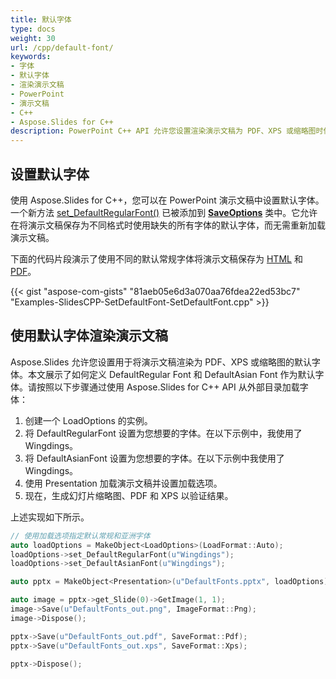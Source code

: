 ```yaml
---
title: 默认字体
type: docs
weight: 30
url: /cpp/default-font/
keywords: 
- 字体
- 默认字体
- 渲染演示文稿
- PowerPoint
- 演示文稿
- C++
- Aspose.Slides for C++
description: PowerPoint C++ API 允许您设置渲染演示文稿为 PDF、XPS 或缩略图时使用的默认字体
---
```


## **设置默认字体**
使用 Aspose.Slides for C++，您可以在 PowerPoint 演示文稿中设置默认字体。一个新方法 [set_DefaultRegularFont()](https://reference.aspose.com/slides/cpp/class/aspose.slides.export.i_save_options/#a9df129ea6e65c8196e08173799a10492) 已被添加到 [**SaveOptions**](https://reference.aspose.com/slides/cpp/class/aspose.slides.export.save_options/) 类中。它允许在将演示文稿保存为不同格式时使用缺失的所有字体的默认字体，而无需重新加载演示文稿。

下面的代码片段演示了使用不同的默认常规字体将演示文稿保存为 [HTML](https://docs.fileformat.com/web/html/) 和 [PDF](https://docs.fileformat.com/pdf/)。

{{< gist "aspose-com-gists" "81aeb05e6d3a070aa76fdea22ed53bc7" "Examples-SlidesCPP-SetDefaultFont-SetDefaultFont.cpp" >}}


## **使用默认字体渲染演示文稿**
Aspose.Slides 允许您设置用于将演示文稿渲染为 PDF、XPS 或缩略图的默认字体。本文展示了如何定义 DefaultRegular Font 和 DefaultAsian Font 作为默认字体。请按照以下步骤通过使用 Aspose.Slides for C++ API 从外部目录加载字体：

1. 创建一个 LoadOptions 的实例。
2. 将 DefaultRegularFont 设置为您想要的字体。在以下示例中，我使用了 Wingdings。
3. 将 DefaultAsianFont 设置为您想要的字体。在以下示例中我使用了 Wingdings。
4. 使用 Presentation 加载演示文稿并设置加载选项。
5. 现在，生成幻灯片缩略图、PDF 和 XPS 以验证结果。

上述实现如下所示。

```cpp
// 使用加载选项指定默认常规和亚洲字体
auto loadOptions = MakeObject<LoadOptions>(LoadFormat::Auto);
loadOptions->set_DefaultRegularFont(u"Wingdings");
loadOptions->set_DefaultAsianFont(u"Wingdings");

auto pptx = MakeObject<Presentation>(u"DefaultFonts.pptx", loadOptions);

auto image = pptx->get_Slide(0)->GetImage(1, 1);
image->Save(u"DefaultFonts_out.png", ImageFormat::Png);
image->Dispose();

pptx->Save(u"DefaultFonts_out.pdf", SaveFormat::Pdf);
pptx->Save(u"DefaultFonts_out.xps", SaveFormat::Xps);

pptx->Dispose();
```